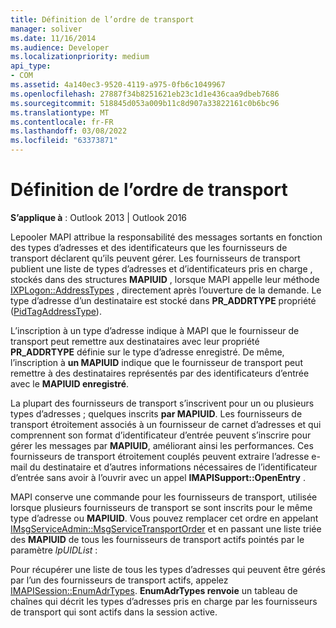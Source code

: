 ```yaml
---
title: Définition de l’ordre de transport
manager: soliver
ms.date: 11/16/2014
ms.audience: Developer
ms.localizationpriority: medium
api_type:
- COM
ms.assetid: 4a140ec3-9520-4119-a975-0fb6c1049967
ms.openlocfilehash: 27887f34b8251621eb23c1d1e436caa9dbeb7686
ms.sourcegitcommit: 518845d053a009b11c8d907a33822161c0b6bc96
ms.translationtype: MT
ms.contentlocale: fr-FR
ms.lasthandoff: 03/08/2022
ms.locfileid: "63373871"
---
```

# <a name="setting-transport-order"></a>Définition de l’ordre de transport

  
  
**S’applique à** : Outlook 2013 | Outlook 2016 
  
Lepooler MAPI attribue la responsabilité des messages sortants en fonction des types d’adresses et des identificateurs que les fournisseurs de transport déclarent qu’ils peuvent gérer. Les fournisseurs de transport publient une liste de types d’adresses et d’identificateurs pris en charge , stockés dans des structures **MAPIUID** , lorsque MAPI appelle leur méthode [IXPLogon::AddressTypes](ixplogon-addresstypes.md) , directement après l’ouverture de la demande. Le type d’adresse d’un destinataire est stocké dans **PR_ADDRTYPE** propriété ([PidTagAddressType](pidtagaddresstype-canonical-property.md)).
  
L’inscription à un type d’adresse indique à MAPI que le fournisseur de transport peut remettre aux destinataires avec leur propriété **PR_ADDRTYPE** définie sur le type d’adresse enregistré. De même, l’inscription à **un MAPIUID** indique que le fournisseur de transport peut remettre à des destinataires représentés par des identificateurs d’entrée avec le **MAPIUID enregistré**.
  
La plupart des fournisseurs de transport s’inscrivent pour un ou plusieurs types d’adresses ; quelques inscrits **par MAPIUID**. Les fournisseurs de transport étroitement associés à un fournisseur de carnet d’adresses et qui comprennent son format d’identificateur d’entrée peuvent s’inscrire pour gérer les messages par **MAPIUID**, améliorant ainsi les performances. Ces fournisseurs de transport étroitement couplés peuvent extraire l’adresse e-mail du destinataire et d’autres informations nécessaires de l’identificateur d’entrée sans avoir à l’ouvrir avec un appel **IMAPISupport::OpenEntry** . 
  
MAPI conserve une commande pour les fournisseurs de transport, utilisée lorsque plusieurs fournisseurs de transport se sont inscrits pour le même type d’adresse ou **MAPIUID**. Vous pouvez remplacer cet ordre en appelant [IMsgServiceAdmin::MsgServiceTransportOrder](imsgserviceadmin-msgservicetransportorder.md) et en passant une liste triée des **MAPIUID** de tous les fournisseurs de transport actifs pointés par le paramètre  _lpUIDList_ : 
  
Pour récupérer une liste de tous les types d’adresses qui peuvent être gérés par l’un des fournisseurs de transport actifs, appelez [IMAPISession::EnumAdrTypes](imapisession-enumadrtypes.md). **EnumAdrTypes renvoie** un tableau de chaînes qui décrit les types d’adresses pris en charge par les fournisseurs de transport qui sont actifs dans la session active. 
  

